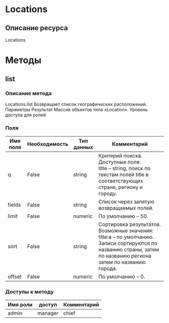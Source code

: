 
# Locations

## Описание ресурса
Locations

# Методы

## list

### Описание метода
Locations.list
Возвращает список географических расположений.
Параметры
Результат
Массив объектов типа «Location».
Уровень доступа для ролей

### Поля

| Имя поля | Необходимость | Тип данных | Комментарий |
|---|---|---|---|
|q|False|string|Критерий поиска.<br/>Доступные поля:<br/>title – string, поиск по текстам полей title в соответствующих стране, региону и городу.<br/>|
|fields|False|string|Список через запятую возвращаемых полей.<br/>|
|limit|False|numeric|По умолчанию – 50.<br/>|
|sort|False|string|Сортировка результатов.<br/>Возможные значения:<br/>title:a – по умолчанию. Записи сортируются по названию страны, затем по названию региона затем по названию города.<br/>|
|offset|False|numeric|По умолчанию – 0.<br/>|

### Доступы к методу

| Имя роли | доступ | Комментарий |
|---|---|---|
|admin|manager|chief|chief_partner|operator|admin_partner